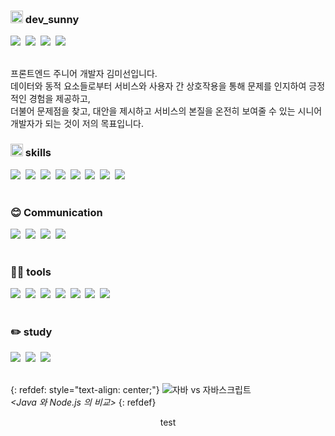 ### <img height="20" width="20" src="https://cdn.simpleicons.org/vowpalwabbit/#FF81F9" /> dev_sunny
<a href="https://msweb.tistory.com/" target="_blank"><img src="https://img.shields.io/badge/Tech_Blog-DD0B78?style=flat-square&logo=tistory&logoColor=white"/></a>&nbsp;
<a href="mailto:miseon920@gmail.com"><img src="https://img.shields.io/badge/miseon920@gmail.com-EA4335?style=flat-square&logo=Gmail&logoColor=white"/></a>&nbsp;
<a href="https://open.kakao.com/me/Su_ny" target="_blank"><img src="https://img.shields.io/badge/chat-FFCD00?style=flat-square&logo=kakaotalk&logoColor=white"/></a>&nbsp;
<a href="https://github.com/miseon920" target="_blank"><img src="https://img.shields.io/badge/github-181717?style=flat-square&logo=github&logoColor=white"/></a>&nbsp;
<br/>
<br/>


프론트엔드 주니어 개발자 김미선입니다.   
데이터와 동적 요소들로부터 서비스와 사용자 간 상호작용을 통해 문제를 인지하여 긍정적인 경험을 제공하고,   
더불어 문제점을 찾고, 대안을 제시하고 서비스의 본질을 온전히 보여줄 수 있는 시니어개발자가 되는 것이 저의 목표입니다.   


### <img height="20" width="20" src="https://cdn.simpleicons.org/shell/#FFD500" /> skills
<img src="https://img.shields.io/badge/React-61DAFB?style=flat-square&logo=react&logoColor=white"/>&nbsp;
<img src="https://img.shields.io/badge/Vue-4FC08D?style=flat-square&logo=vuedotjs&logoColor=white"/>&nbsp;
<img src="https://img.shields.io/badge/Html-E34F26?style=flat-square&logo=html5&logoColor=white"/>&nbsp;
<img src="https://img.shields.io/badge/Css-1572B6?style=flat-square&logo=css3&logoColor=white"/>&nbsp;
<img src="https://img.shields.io/badge/Scss-CC6699?style=flat-square&logo=sass&logoColor=white"/>&nbsp;
<img src="https://img.shields.io/badge/Javascript-F7DF1E?style=flat-square&logo=javascript&logoColor=white"/>&nbsp;
<img src="https://img.shields.io/badge/Typescript-3178C6?style=flat-square&logo=typescript&logoColor=white"/>&nbsp;
<img src="https://img.shields.io/badge/Jquery-0769AD?style=flat-square&logo=jquery&logoColor=white"/>&nbsp;
<br/>
<br/>

### 😊 Communication
<img src="https://img.shields.io/badge/jira-0052CC?style=flat-square&logo=jira&logoColor=white"/>&nbsp;
<img src="https://img.shields.io/badge/confluence-172B4D?style=flat-square&logo=confluence&logoColor=white"/>&nbsp;
<img src="https://img.shields.io/badge/figma-F24E1E?style=flat-square&logo=figma&logoColor=white"/>&nbsp;
<img src="https://img.shields.io/badge/zeplin-F59637?style=flat-square&logo=azurepipelines&logoColor=white"/>&nbsp;
<br/>
<br/>

### 🧑‍💻 tools
<img src="https://img.shields.io/badge/Nextjs-000000?style=flat-square&logo=nextdotjs&logoColor=white"/>&nbsp;
<img src="https://img.shields.io/badge/Nuxtjs-00DC82?style=flat-square&logo=nuxtdotjs&logoColor=white"/>&nbsp;
<img src="https://img.shields.io/badge/Bootstrap-7952B3?style=flat-square&logo=bootstrap&logoColor=white"/>&nbsp;
<img src="https://img.shields.io/badge/TailwindCSS-06B6D4?style=flat-square&logo=tailwindcss&logoColor=white"/>&nbsp;
<img src="https://img.shields.io/badge/Gnuboard-4d0585?style=flat-square&logo=gnuboard&logoColor=white"/>&nbsp;
<img src="https://img.shields.io/badge/Gitlab-FC6D26?style=flat-square&logo=gitlab&logoColor=white"/>&nbsp;
<img src="https://img.shields.io/badge/GitHub-181717?style=flat-square&logo=github&logoColor=white"/>&nbsp;
<br/>
<br/>

### ✏️ study
<img src="https://img.shields.io/badge/php-777BB4?style=flat-square&logo=php&logoColor=white"/>&nbsp;
<img src="https://img.shields.io/badge/mysql-mysql?style=flat-square&logo=mysql&logoColor=white"/>&nbsp;
<img src="https://img.shields.io/badge/java-027396?style=flat-square&logo=java&logoColor=white"/>&nbsp;
<br/>
<br/>



{: refdef: style="text-align: center;"}
![자바 vs 자바스크립트](/images/what-nodejs1.png)  
_\<Java 와 Node.js 의 비교\>_
{: refdef}

<div align="center">test</div>